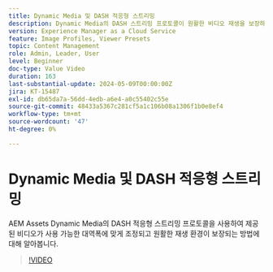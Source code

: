 ```yaml
---
title: Dynamic Media 및 DASH 적응형 스트리밍
description: Dynamic Media의 DASH 스트리밍 프로토콜이 원활한 비디오 재생을 보장하는 방법에 대해 알아봅니다.
version: Experience Manager as a Cloud Service
feature: Image Profiles, Viewer Presets
topic: Content Management
role: Admin, Leader, User
level: Beginner
doc-type: Value Video
duration: 163
last-substantial-update: 2024-05-09T00:00:00Z
jira: KT-15487
exl-id: db65da7a-56dd-4edb-a6e4-a0c55402c55e
source-git-commit: 48433a5367c281cf5a1c106b08a1306f1b0e8ef4
workflow-type: tm+mt
source-wordcount: '47'
ht-degree: 0%

---
```


# Dynamic Media 및 DASH 적응형 스트리밍

AEM Assets Dynamic Media의 DASH 적응형 스트리밍 프로토콜을 사용하여 제공된 비디오가 사용 가능한 대역폭에 맞게 조정되고 원활한 재생 환경이 보장되는 방법에 대해 알아봅니다.

>[!VIDEO](https://video.tv.adobe.com/v/3443624/?learn=on&captions=kor)
